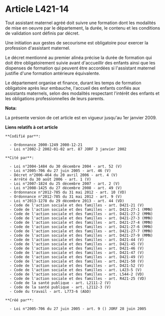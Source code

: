 # Article L421-14

Tout assistant maternel agréé doit suivre une formation dont les modalités de mise en oeuvre par le département, la durée, le
contenu et les conditions de validation sont définis par décret.

Une initiation aux gestes de secourisme est obligatoire pour exercer la profession d'assistant maternel.

Le décret mentionné au premier alinéa précise la durée de formation qui doit être obligatoirement suivie avant d'accueillir
des enfants ainsi que les dispenses de formation qui peuvent être accordées si l'assistant maternel justifie d'une formation
antérieure équivalente.

Le département organise et finance, durant les temps de formation obligatoire après leur embauche, l'accueil des enfants
confiés aux assistants maternels, selon des modalités respectant l'intérêt des enfants et les obligations professionnelles de
leurs parents.

**Nota:**

La présente version de cet article est en vigueur jusqu'au 1er janvier 2009.

**Liens relatifs à cet article**

	**Codifié par**:

	  - Ordonnance 2000-1249 2000-12-21
	  - Loi n°2002-2 2002-01-02 art. 87 JORF 3 janvier 2002

	**Cité par**:

	  - Loi n°2004-1484 du 30 décembre 2004 - art. 52 (V)
	  - Loi n°2005-706 du 27 juin 2005 - art. 46 (V)
	  - Décret n°2006-464 du 20 avril 2006 - art. 4 (V)
	  - Arrêté du 30 août 2006 - art. 1 (V)
	  - Loi n°2007-1824 du 25 décembre 2007 - art. 2 (V)
	  - Loi n°2008-1425 du 27 décembre 2008 - art. 49 (V)
	  - Ordonnance n°2012-785 du 31 mai 2012 - art. 10 (VD)
	  - Ordonnance n°2012-785 du 31 mai 2012 - art. 9 (V)
	  - Loi n°2013-1278 du 29 décembre 2013 - art. 44 (VD)
	  - Code de l'action sociale et des familles - art. D421-21 (V)
	  - Code de l'action sociale et des familles - art. D421-27-1 (MMN)
	  - Code de l'action sociale et des familles - art. D421-27-2 (MMN)
	  - Code de l'action sociale et des familles - art. D421-27-3 (MMN)
	  - Code de l'action sociale et des familles - art. D421-27-4 (MMN)
	  - Code de l'action sociale et des familles - art. D421-27-6 (MMN)
	  - Code de l'action sociale et des familles - art. D421-27-7 (MMN)
	  - Code de l'action sociale et des familles - art. D421-27-9 (MMN)
	  - Code de l'action sociale et des familles - art. D421-44 (V)
	  - Code de l'action sociale et des familles - art. D421-45 (V)
	  - Code de l'action sociale et des familles - art. D421-46 (V)
	  - Code de l'action sociale et des familles - art. D421-47 (V)
	  - Code de l'action sociale et des familles - art. D421-49 (V)
	  - Code de l'action sociale et des familles - art. D421-50 (V)
	  - Code de l'action sociale et des familles - art. D421-52 (V)
	  - Code de l'action sociale et des familles - art. L423-5 (V)
	  - Code de l'action sociale et des familles - art. L544-2 (VD)
	  - Code de l'action sociale et des familles - art. R421-25 (VD)
	  - Code de la santé publique - art. L2111-2 (V)
	  - Code de la santé publique - art. L2112-3 (V)
	  - Code du travail - art. L773-6 (AbD)

	**Créé par**:

	  - Loi n°2005-706 du 27 juin 2005 - art. 9 () JORF 28 juin 2005
